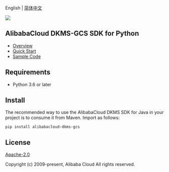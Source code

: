 English | [简体中文](README-CN.md)

![](https://aliyunsdk-pages.alicdn.com/icons/AlibabaCloud.svg)

## AlibabaCloud DKMS-GCS SDK for Python

- [Overview](https://www.alibabacloud.com/help/doc-detail/311016.htm)
- [Quick Start](https://www.alibabacloud.com/help/doc-detail/311368.htm)
- [Sample Code](/example)

## Requirements

- Python 3.6 or later

## Install

The recommended way to use the AlibabaCloud DKMS SDK for Java in your project is to consume it from Maven. Import as follows:

```
pip install alibabacloud-dkms-gcs
```

## License

[Apache-2.0](http://www.apache.org/licenses/LICENSE-2.0)

Copyright (c) 2009-present, Alibaba Cloud All rights reserved.
